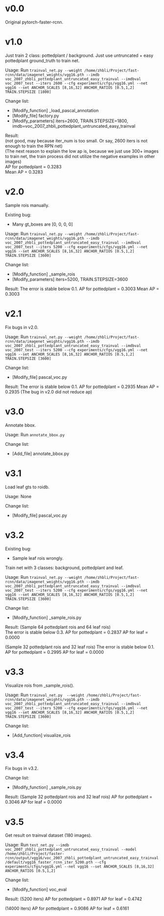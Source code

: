 # v0.0
Original pytorch-faster-rcnn.

# v1.0
Just train 2 class: pottedplant / background.
Just use untruncated + easy pottedplant ground_truth to train net.

Usage: Run `trainval_net.py --weight /home/zhbli/Project/fast-rcnn/data/imagenet_weights/vgg16.pth --imdb voc_2007_zhbli_pottedplant_untruncated_easy_trainval --imdbval voc_2007_test --iters 2600 --cfg experiments/cfgs/vgg16.yml --net vgg16 --set ANCHOR_SCALES [8,16,32] ANCHOR_RATIOS [0.5,1,2] TRAIN.STEPSIZE [1800]`

Change list:
- [Modify_function] _load_pascal_annotation
- [Modify_file] factory.py
- [Modify_parameters] iters=2600, TRAIN.STEPSIZE=1800, imdb=voc_2007_zhbli_pottedplant_untruncated_easy_trainval

Result:  
(not good, may because iter_num is too small. Or say, 2600 iters is not enough to train the RPN net)  
(The next reason to explain the low ap is, because we just use 300+ images to train net,  the train process did not utilize the negative examples in other images)  
AP for pottedplant = 0.3283  
Mean AP = 0.3283  

# v2.0
Sample rois manually.

Existing bug:  
- Many gt_boxes are [0, 0, 0, 0]

Usage: Run `trainval_net.py --weight /home/zhbli/Project/fast-rcnn/data/imagenet_weights/vgg16.pth --imdb voc_2007_zhbli_pottedplant_untruncated_easy_trainval --imdbval voc_2007_test --iters 5200 --cfg experiments/cfgs/vgg16.yml --net vgg16 --set ANCHOR_SCALES [8,16,32] ANCHOR_RATIOS [0.5,1,2] TRAIN.STEPSIZE [3600]`

Change list:
- [Modify_function] _sample_rois
- [Modify_parameters] iters=5200, TRAIN.STEPSIZE=3600

Result:
The error is stable below 0.1.
AP for pottedplant = 0.3003
Mean AP = 0.3003

# v2.1
Fix bugs in v2.0.

Usage: Run `trainval_net.py --weight /home/zhbli/Project/fast-rcnn/data/imagenet_weights/vgg16.pth --imdb voc_2007_zhbli_pottedplant_untruncated_easy_trainval --imdbval voc_2007_test --iters 5200 --cfg experiments/cfgs/vgg16.yml --net vgg16 --set ANCHOR_SCALES [8,16,32] ANCHOR_RATIOS [0.5,1,2] TRAIN.STEPSIZE [3600]`  

Change list:  
- [Modify_file] pascal_voc.py  

Result:
The error is stable below 0.1.
AP for pottedplant = 0.2935
Mean AP = 0.2935
(The bug in v2.0 did not reduce ap)

# v3.0
Annotate bbox.

Usage: Run `annotate_bbox.py`

Change list:
- [Add_file] annotate_bbox.py

# v3.1
Load leaf gts to roidb.

Usage: None

Change list:
- [Modify_file] pascal_voc.py

# v3.2
Existing bug:  
- Sample leaf rois wrongly.

Train net with 3 classes: background, pottedplant and leaf.

Usage: Run `trainval_net.py --weight /home/zhbli/Project/fast-rcnn/data/imagenet_weights/vgg16.pth --imdb voc_2007_zhbli_pottedplant_untruncated_easy_trainval --imdbval voc_2007_test --iters 5200 --cfg experiments/cfgs/vgg16.yml --net vgg16 --set ANCHOR_SCALES [8,16,32] ANCHOR_RATIOS [0.5,1,2] TRAIN.STEPSIZE [3600]`

Change list:   
- [Modify_function] _sample_rois.py

Result:
(Sample 64 pottedplant rois and 64 leaf rois)  
The error is stable below 0.3.
AP for pottedplant = 0.2837
AP for leaf = 0.0000

(Sample 32 pottedplant rois and 32 leaf rois)
The error is stable below 0.1.
AP for pottedplant = 0.2995
AP for leaf = 0.0000

# v3.3  
Visualize rois from _sample_rois().

Usage: Run `trainval_net.py  --weight /home/zhbli/Project/fast-rcnn/data/imagenet_weights/vgg16.pth --imdb voc_2007_zhbli_pottedplant_untruncated_easy_trainval --imdbval voc_2007_test --iters 5200 --cfg experiments/cfgs/vgg16.yml --net vgg16 --set ANCHOR_SCALES [8,16,32] ANCHOR_RATIOS [0.5,1,2] TRAIN.STEPSIZE [3600]`

Change list:
- [Add_function] visualize_rois

# v3.4
Fix bugs in v3.2.

Change list:  
- [Modify_function] _sample_rois.py

Result:
(Sample 32 pottedplant rois and 32 leaf rois)
AP for pottedplant = 0.3046
AP for leaf = 0.0000

# v3.5
Get result on trainval dataset (180 images).

Usage: Run `test_net.py --imdb voc_2007_zhbli_pottedplant_untruncated_easy_trainval --model /home/zhbli/Project/faster-rcnn/output/vgg16/voc_2007_zhbli_pottedplant_untruncated_easy_trainval/default/vgg16_faster_rcnn_iter_5200.pth --cfg experiments/cfgs/vgg16.yml --net vgg16 --set ANCHOR_SCALES [8,16,32] ANCHOR_RATIOS [0.5,1,2]`

Change list:
- [Modify_function] voc_eval

Result:
(5200 iters)
AP for pottedplant = 0.8971
AP for leaf = 0.4742

(14000 iters)
AP for pottedplant = 0.9086
AP for leaf = 0.6161